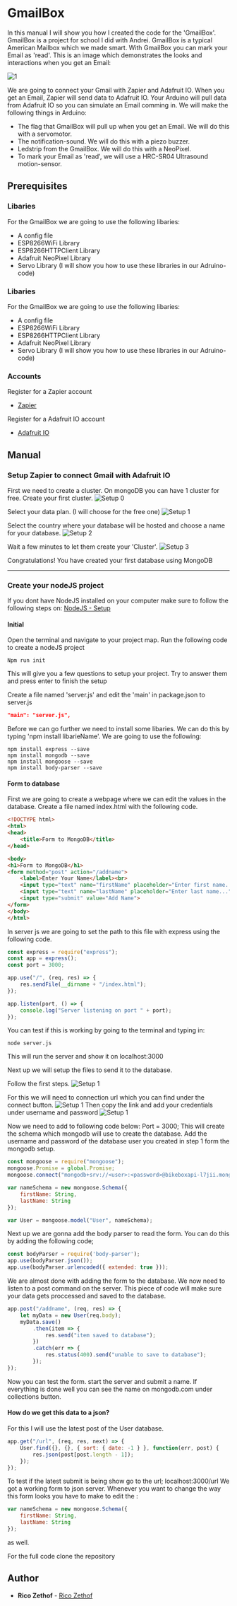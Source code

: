 # GmailBox
In this manual I will show you how I created the code for the 'GmailBox'. GmailBox is a project for school I did with Andrei. GmailBox is a typical American Mailbox which we made smart. With GmailBox you can mark your Email as 'read'. This is an image which demonstrates the looks and interactions when you get an Email:

![1](https://github.com/RobinAnsems/GmailBox/blob/master/readme-images/1.png)

We are going to connect your Gmail with Zapier and Adafruit IO. When you get an Email, Zapier will send data to Adafruit IO. Your Arduino will pull data from Adafruit IO so you can simulate an Email comming in.
We will make the following things in Arduino:
* The flag that GmailBox will pull up when you get an Email. We will do this with a servomotor. 
* The notification-sound. We will do this with a piezo buzzer. 
* Ledstrip from the GmailBox. We will do this with a NeoPixel.
* To mark your Email as 'read', we will use a HRC-SR04 Ultrasound motion-sensor.

## Prerequisites
### Libaries
For the GmailBox we are going to use the following libaries:
* A config file
* ESP8266WiFi Library
* ESP8266HTTPClient Library
* Adafruit NeoPixel Library
* Servo Library
(I will show you how to use these libraries in our Adruino-code)

### Libaries
For the GmailBox we are going to use the following libaries:
* A config file
* ESP8266WiFi Library
* ESP8266HTTPClient Library
* Adafruit NeoPixel Library
* Servo Library
(I will show you how to use these libraries in our Adruino-code)

### Accounts
Register for a Zapier account
* [Zapier](https://zapier.com/sign-up/)

Register for a Adafruit IO account
* [Adafruit IO](https://accounts.adafruit.com/users/sign_up)


## Manual
### Setup Zapier to connect Gmail with Adafruit IO
First we need to create a cluster. On mongoDB you can have 1 cluster for free.
Create your first cluster.
![Setup 0](https://github.com/smuldesign/BikeBoxApi/blob/master/readme-images/MongoDB-Setup-0.png)

Select your data plan. (I will choose for the free one)
![Setup 1](https://github.com/smuldesign/BikeBoxApi/blob/master/readme-images/MongoDB-Setup-1.png)

Select the country where your database will be hosted and choose a name for your database.
![Setup 2](https://github.com/smuldesign/BikeBoxApi/blob/master/readme-images/MongoDB-Setup-2.png)

Wait a few minutes to let them create your 'Cluster'.
![Setup 3](https://github.com/smuldesign/BikeBoxApi/blob/master/readme-images/MongoDB-Setup-3.png)

Congratulations! You have created your first database using MongoDB
***

### Create your nodeJS project
If you dont have NodeJS installed on your computer make sure to follow the following steps on:
[NodeJS - Setup](https://www.webucator.com/how-to/how-install-nodejs-on-mac.cfm)

#### Initial 
Open the terminal and navigate to your project map. Run the following code to create a nodeJS project
```
Npm run init
```
This will give you a few questions to setup your project. Try to answer them and press enter to finish the setup

Create a file named 'server.js' and edit the 'main' in package.json to server.js
```json
"main": "server.js",
```

Before we can go further we need to install some libaries. We can do this by typing 'npm install libarieName'.
We are going to use the following:
```
npm install express --save
npm install mongodb --save
npm install mongoose --save
npm install body-parser --save
```

#### Form to database
First we are going to create a webpage where we can edit the values in the database.
Create a file named index.html with the following code.
```html
<!DOCTYPE html>
<html>
<head>
    <title>Form to MongoDB</title>
</head>

<body>
<h1>Form to MongoDB</h1>
<form method="post" action="/addname">
    <label>Enter Your Name</label><br>
    <input type="text" name="firstName" placeholder="Enter first name..." required >
    <input type="text" name="lastName" placeholder="Enter last name..." required >
    <input type="submit" value="Add Name">
</form>
</body>
</html>
```

In server js we are going to set the path to this file with express using the following code.
```javascript
const express = require("express");
const app = express();
const port = 3000;

app.use("/", (req, res) => {
    res.sendFile(__dirname + "/index.html");
});

app.listen(port, () => {
    console.log("Server listening on port " + port);
});
```
You can test if this is working by going to the terminal and typing in:
```
node server.js
```
This will run the server and show it on localhost:3000

Next up we will setup the files to send it to the database.

Follow the first steps.
![Setup 1](https://github.com/smuldesign/BikeBoxApi/blob/master/readme-images/mongodb-step-1.png)

For this we will need to connection url which you can find under the connect button.
![Setup 1](https://github.com/smuldesign/BikeBoxApi/blob/master/readme-images/connect-url-0.png)
Then copy the link and add your credentials under username and password
![Setup 1](https://github.com/smuldesign/BikeBoxApi/blob/master/readme-images/connect-url-1.png)

Now we need to add to following code below: Port = 3000;
This will create the schema which mongodb will use to create the database.
Add the username and password of the database user you created in step 1 form the mongodb setup.
```javascript
const mongoose = require("mongoose");
mongoose.Promise = global.Promise;
mongoose.connect("mongodb+srv://<user>:<password>@bikeboxapi-l7jii.mongodb.net/test?retryWrites=true&w=majority");

var nameSchema = new mongoose.Schema({
    firstName: String,
    lastName: String
});

var User = mongoose.model("User", nameSchema);
```

Next up we are gonna add the body parser to read the form.
You can do this by adding the following code;
```javascript
const bodyParser = require('body-parser');
app.use(bodyParser.json());
app.use(bodyParser.urlencoded({ extended: true }));
```

We are almost done with adding the form to the database. We now need to listen to a post command on the server. This piece of code will make sure your data gets proccessed and saved to the database.
```javascript
app.post("/addname", (req, res) => {
    let myData = new User(req.body);
    myData.save()
        .then(item => {
            res.send("item saved to database");
        })
        .catch(err => {
            res.status(400).send("unable to save to database");
        });
});
```

Now you can test the form.
start the server and submit a name.
If everything is done well you can see the name on mongodb.com under collections button.

#### How do we get this data to a json?
For this I will use the latest post of the User database. 
```javascript
app.get("/url", (req, res, next) => {
    User.find({}, {}, { sort: { date: -1 } }, function(err, post) {
        res.json(post[post.length - 1]);
    });
});
```
To test if the latest submit is being show go to the url; localhost:3000/url
We got a working form to json server. Whenever you want to change the way this form looks you have to make to edit the :
```javascript
var nameSchema = new mongoose.Schema({
    firstName: String,
    lastName: String
});
```
as well.

For the full code clone the repository

## Author
* **Rico Zethof** - [Rico Zethof](https://github.com/rico1136)
